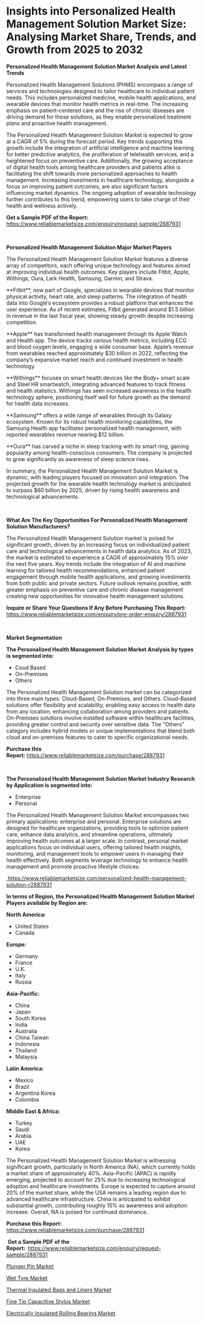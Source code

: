 <p><h1>Insights into Personalized Health Management Solution Market Size: Analysing Market Share, Trends, and Growth from 2025 to 2032</h1></p><p><strong>Personalized Health Management Solution Market Analysis and Latest Trends</strong></p>
<p><p>Personalized Health Management Solutions (PHMS) encompass a range of services and technologies designed to tailor healthcare to individual patient needs. This includes personalized medicine, mobile health applications, and wearable devices that monitor health metrics in real-time. The increasing emphasis on patient-centered care and the rise of chronic diseases are driving demand for these solutions, as they enable personalized treatment plans and proactive health management.</p><p>The Personalized Health Management Solution Market is expected to grow at a CAGR of 5% during the forecast period. Key trends supporting this growth include the integration of artificial intelligence and machine learning for better predictive analytics, the proliferation of telehealth services, and a heightened focus on preventive care. Additionally, the growing acceptance of digital health tools among healthcare providers and patients alike is facilitating the shift towards more personalized approaches to health management. Increasing investments in healthcare technology, alongside a focus on improving patient outcomes, are also significant factors influencing market dynamics. The ongoing adoption of wearable technology further contributes to this trend, empowering users to take charge of their health and wellness actively.</p></p>
<p><strong>Get a Sample PDF of the Report:&nbsp;</strong> <a href="https://www.reliablemarketsize.com/enquiry/request-sample/2887931?utm_campaign=1845&utm_medium=2&utm_source=Github&utm_content=ia&utm_term=14032025&utm_id=personalized-health-management-solution">https://www.reliablemarketsize.com/enquiry/request-sample/2887931</a></p>
<p>&nbsp;</p>
<p><strong>Personalized Health Management Solution Major Market Players</strong></p>
<p><p>The Personalized Health Management Solution Market features a diverse array of competitors, each offering unique technology and features aimed at improving individual health outcomes. Key players include Fitbit, Apple, Withings, Oura, Lark Health, Samsung, Garmin, and Strava.</p><p>**Fitbit**, now part of Google, specializes in wearable devices that monitor physical activity, heart rate, and sleep patterns. The integration of health data into Google’s ecosystem provides a robust platform that enhances the user experience. As of recent estimates, Fitbit generated around $1.5 billion in revenue in the last fiscal year, showing steady growth despite increasing competition.</p><p>**Apple** has transformed health management through its Apple Watch and Health app. The device tracks various health metrics, including ECG and blood oxygen levels, engaging a wide consumer base. Apple’s revenue from wearables reached approximately $30 billion in 2022, reflecting the company’s expansive market reach and continued investment in health technology.</p><p>**Withings** focuses on smart health devices like the Body+ smart scale and Steel HR smartwatch, integrating advanced features to track fitness and health statistics. Withings has seen increased awareness in the health technology sphere, positioning itself well for future growth as the demand for health data increases.</p><p>**Samsung** offers a wide range of wearables through its Galaxy ecosystem. Known for its robust health monitoring capabilities, the Samsung Health app facilitates personalized health management, with reported wearables revenue nearing $12 billion.</p><p>**Oura** has carved a niche in sleep tracking with its smart ring, gaining popularity among health-conscious consumers. The company is projected to grow significantly as awareness of sleep science rises.</p><p>In summary, the Personalized Health Management Solution Market is dynamic, with leading players focused on innovation and integration. The projected growth for the wearable health technology market is anticipated to surpass $60 billion by 2025, driven by rising health awareness and technological advancements.</p></p>
<p>&nbsp;</p>
<p><strong>What Are The Key Opportunities For Personalized Health Management Solution Manufacturers?</strong></p>
<p><p>The Personalized Health Management Solution market is poised for significant growth, driven by an increasing focus on individualized patient care and technological advancements in health data analytics. As of 2023, the market is estimated to experience a CAGR of approximately 15% over the next five years. Key trends include the integration of AI and machine learning for tailored health recommendations, enhanced patient engagement through mobile health applications, and growing investments from both public and private sectors. Future outlook remains positive, with greater emphasis on preventive care and chronic disease management creating new opportunities for innovative health management solutions.</p></p>
<p><strong>Inquire or Share Your Questions If Any Before Purchasing This Report:</strong> <a href="https://www.reliablemarketsize.com/enquiry/pre-order-enquiry/2887931?utm_campaign=1845&utm_medium=2&utm_source=Github&utm_content=ia&utm_term=14032025&utm_id=personalized-health-management-solution">https://www.reliablemarketsize.com/enquiry/pre-order-enquiry/2887931</a></p>
<p>&nbsp;</p>
<p><strong>Market Segmentation</strong></p>
<p><strong>The Personalized Health Management Solution Market Analysis by types is segmented into:</strong></p>
<p><ul><li>Coud Based</li><li>On-Premises</li><li>Others</li></ul></p>
<p><p>The Personalized Health Management Solution market can be categorized into three main types: Cloud-Based, On-Premises, and Others. Cloud-Based solutions offer flexibility and scalability, enabling easy access to health data from any location, enhancing collaboration among providers and patients. On-Premises solutions involve installed software within healthcare facilities, providing greater control and security over sensitive data. The "Others" category includes hybrid models or unique implementations that blend both cloud and on-premises features to cater to specific organizational needs.</p></p>
<p><strong>Purchase this Report:&nbsp;</strong><a href="https://www.reliablemarketsize.com/purchase/2887931?utm_campaign=1845&utm_medium=2&utm_source=Github&utm_content=ia&utm_term=14032025&utm_id=personalized-health-management-solution">https://www.reliablemarketsize.com/purchase/2887931</a></p>
<p>&nbsp;</p>
<p><strong>The Personalized Health Management Solution Market Industry Research by Application is segmented into:</strong></p>
<p><ul><li>Enterprise</li><li>Personal</li></ul></p>
<p><p>The Personalized Health Management Solution Market encompasses two primary applications: enterprise and personal. Enterprise solutions are designed for healthcare organizations, providing tools to optimize patient care, enhance data analytics, and streamline operations, ultimately improving health outcomes at a larger scale. In contrast, personal market applications focus on individual users, offering tailored health insights, monitoring, and management tools to empower users in managing their health effectively. Both segments leverage technology to enhance health management and promote proactive lifestyle choices.</p></p>
<p><a href="https://www.reliablemarketsize.com/personalized-health-management-solution-r2887931?utm_campaign=1845&utm_medium=2&utm_source=Github&utm_content=ia&utm_term=14032025&utm_id=personalized-health-management-solution">&nbsp;https://www.reliablemarketsize.com/personalized-health-management-solution-r2887931</a></p>
<p><strong>In terms of Region, the Personalized Health Management Solution Market Players available by Region are:</strong></p>
<p>
    <p> <strong> North America: </strong>
        <ul>
            <li>United States</li>
            <li>Canada</li>
        </ul>
        </p> 
    <p> <strong> Europe: </strong>
        <ul>
            <li>Germany</li>
            <li>France</li>
            <li>U.K.</li>
            <li>Italy</li>
            <li>Russia</li>
        </ul>
        </p> 
    <p> <strong> Asia-Pacific: </strong>
        <ul>
            <li>China</li>
            <li>Japan</li>
            <li>South Korea</li>
            <li>India</li>
            <li>Australia</li>
            <li>China Taiwan</li>
            <li>Indonesia</li>
            <li>Thailand</li>
            <li>Malaysia</li>
        </ul>
        </p> 
    <p> <strong> Latin America: </strong>
        <ul>
            <li>Mexico</li>
            <li>Brazil</li>
            <li>Argentina Korea</li>
            <li>Colombia</li>
        </ul>
        </p> 
    <p> <strong> Middle East & Africa: </strong>
        <ul>
            <li>Turkey</li>
            <li>Saudi</li>
            <li>Arabia</li>
            <li>UAE</li>
            <li>Korea</li>
        </ul>
    </p>
    </p>
<p><p>The Personalized Health Management Solution Market is witnessing significant growth, particularly in North America (NA), which currently holds a market share of approximately 40%. Asia-Pacific (APAC) is rapidly emerging, projected to account for 25% due to increasing technological adoption and healthcare investments. Europe is expected to capture around 20% of the market share, while the USA remains a leading region due to advanced healthcare infrastructure. China is anticipated to exhibit substantial growth, contributing roughly 15% as awareness and adoption increase. Overall, NA is poised for continued dominance.</p></p>
<p><strong>Purchase this Report: </strong><a href="https://www.reliablemarketsize.com/purchase/2887931?utm_campaign=1845&utm_medium=2&utm_source=Github&utm_content=ia&utm_term=14032025&utm_id=personalized-health-management-solution">https://www.reliablemarketsize.com/purchase/2887931</a></p>
<p>&nbsp;<strong>Get a Sample PDF of the Report:&nbsp;&nbsp;</strong><a href="https://www.reliablemarketsize.com/enquiry/request-sample/2887931?utm_campaign=1845&utm_medium=2&utm_source=Github&utm_content=ia&utm_term=14032025&utm_id=personalized-health-management-solution">https://www.reliablemarketsize.com/enquiry/request-sample/2887931</a></p>
<p><strong></strong></p>
<p><p><a href="https://github.com/lelahokendo/Market-Research-Report-List-1/blob/main/plunger-pin-market.md?utm_campaign=1845&utm_medium=2&utm_source=Github&utm_content=ia&utm_term=14032025&utm_id=personalized-health-management-solution">Plunger Pin Market</a></p><p><a href="https://github.com/eskelimaksic/Market-Research-Report-List-1/blob/main/wet-tyre-market.md?utm_campaign=1845&utm_medium=2&utm_source=Github&utm_content=ia&utm_term=14032025&utm_id=personalized-health-management-solution">Wet Tyre Market</a></p><p><a href="https://github.com/vestadjogile/Market-Research-Report-List-1/blob/main/thermal-insulated-bags-and-liners-market.md?utm_campaign=1845&utm_medium=2&utm_source=Github&utm_content=ia&utm_term=14032025&utm_id=personalized-health-management-solution">Thermal Insulated Bags and Liners Market</a></p><p><a href="https://github.com/RickHolmes3/Market-Research-Report-List-7/blob/main/fine-tip-capacitive-stylus-market.md?utm_campaign=1845&utm_medium=2&utm_source=Github&utm_content=ia&utm_term=14032025&utm_id=personalized-health-management-solution">Fine Tip Capacitive Stylus Market</a></p><p><a href="https://github.com/gogashopkewy/Market-Research-Report-List-1/blob/main/electrically-insulated-rolling-bearing-market.md?utm_campaign=1845&utm_medium=2&utm_source=Github&utm_content=ia&utm_term=14032025&utm_id=personalized-health-management-solution">Electrically Insulated Rolling Bearing Market</a></p></p>
